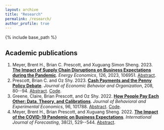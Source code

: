 ```yaml
---
layout: archive
title: "Research"
permalink: /research/
author_profile: true
---
```


{% include base_path %}

## Academic publications
1. Meyer, Brent H., Brian C. Prescott, and Xuguang Simon Sheng. 2023. [**The Impact of Supply Chain Disruptions on Business Expectations during the Pandemic**](https://doi.org/10.1016/j.eneco.2023.106951). _Energy Economics_, 126, 2023, 106951. [Abstract](https://www.brianprescott.org/abstracts/supply-demand-pandemic-expectations). 
3. Prescott, Brian C. and Oz Shy. 2023. [**Cash Payments and the Penny Policy Debate**](https://doi.org/10.1016/j.jebo.2023.01.024). *Journal of Economic Behavior and Organization*, 208, 80--94. [Abstract](https://www.brianprescott.org/abstracts/penny-policy.html). [Code](https://github.com/brianprescott/change-burden).
4. Greene, Claire, Brian Prescott, and Oz Shy. 2022. [**How People Pay Each Other: Data, Theory, and Calibrations**](https://doi.org/10.1016/j.socec.2021.101788). _Journal of Behavioral and Experimental Economics_, 96, 101788. [Abstract](https://www.brianprescott.org/abstracts/p2p-payments.html). [Code](https://github.com/ozshy/p2p).
5. Meyer, Brent H., Brian Prescott, and Xuguang Sheng. 2022. [**The Impact of the COVID-19 Pandemic on Business Expectations**](https://doi.org/10.1016/j.ijforecast.2021.02.009). _International Journal of Forecasting_, 38(2), 529--544. [Abstract](https://www.brianprescott.org/abstracts/inflation-expectations-covid19).